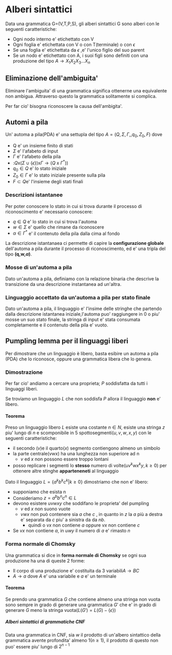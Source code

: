 # Alberi sintattici
Data una grammatica G=(V,T,P,S), gli alberi sintattici G sono alberi con le seguenti caratteristiche:
- Ogni nodo interno e' etichettato con V
- Ogni foglia e' etichettata con V o con T(terminale) o con $\epsilon$
- Se una foglia e' etichettata da $\epsilon$ ,e' l'unico figlio del suo parent
- Se un nodo e' etichettato con A, i suoi figli sono definiti con una produzione del tipo $A\to X_1X_2X_3...X_n$

## Eliminazione dell'ambiguita'
Eliminare l'ambiguita' di una grammatica significa ottenerne una equivalente non ambigua. Attraverso questo la grammatica solitamente si complica.

Per far cio' bisogna riconoscere la causa dell'ambigita'.

## Automi a pila
Un' automa a pila(PDA) e' una settupla del tipo $A=(Q,\Sigma,\Gamma,,q_0,Z_0,F)$ dove
- Q e' un insieme finito di stati
- $\Sigma$ e' l'afabeto di input
- $\Gamma$ e' l'afabeto della pila
- :$Q$x$(\Sigma\cup\{\epsilon\})$x$\Gamma\to(Q$ x $\Gamma^*))$
- $q_0\in Q$ e' lo stato iniziale
- $Z_0\in \Gamma$ e' lo stato iniziale presente sulla pila
- $F\subset Q$e' l'insieme degli stati finali

### Descrizioni istantanee
Per poter conoscere lo stato in cui si trova durante il processo di riconoscimento e' necessario conoscere:
- $q\in Q$ e' lo stato in cui si trova l'automa
- $w\in \Sigma$ e' quello che rimane da riconoscere 
- $\alpha \in \Gamma^*$ e' il contenuto della pila dalla cima al fondo

La descrizione istantanaea ci permette di capire la **configurazione globale** dell'automa a pila durante il processo di riconoscimento, ed e' una tripla del tipo **(q,w,$\alpha$)**.

### Mosse di un'automa a pila
Dato un'automa a pila, definiamo con la relazione binaria che descrive la transizione da una descrizione instantanea ad un'altra.

### Linguaggio accettato da un'automa a pila per stato finale
Dato un'automa a pila, il linguaggio
e' l'insime delle stringhe che partendo dalla descrizione istantanea iniziale,l'automa puo' raggiungere in 0 o piu' mosse un suo stato finale, la stringa di input e' stata consumata completamente e il contenuto della pila e' vuoto.

## Pumpling lemma per il linguaggi liberi 
Per dimostrare che un linguaggio è libero, basta esibire un automa a pila (PDA) che lo riconosce,
oppure una grammatica libera che lo genera.
### Dimostrazione
Per far cio' andiamo a cercare una proprieta; $P$ soddisfatta da tutti i linguaggi liberi.

Se troviamo un linguaggio $L$ che non soddisfa $P$ allora il linguaggio **non** e' libero.

#### Teorema

Preso un linguaggio libero $L$ esiste una costante $n\in N$, esiste una stringa $z$ piu' lungo di $n$ e scomponibile in 5 spottosegmenti($u,v,w,x,y$) con le seguenti caratteristiche:
- il secondo ($v$)e il quarto($x$) segmento contiengono almeno un simbolo
- la parte centrale($vwx$) ha una lunghezza non superiore ad n
	- $v$ ed $x$ non possono essere troppo lontani
- posso replicare i segmenti lo **stesso** numero di volte($uv^kwx^ky,k\ge0$) per ottenere altre stinghe **apparteneneti** al linguaggio
	
Dato il linguaggio $L=\{a^kb^kc^k|k\ge0\}$ dimostriamo che non e' libero:

- supponiamo che esista n
- Consideriamo $z=a^bb^nc^n \in L$
- devono esistere $uvwxy$ che soddifano le proprieta' del pumpling 
	- $v$ ed $x$ non suono vuote
	- $vwx$ non può contenere sia $a$ che $c$ , in quanto in $z$ la  $a$ più a destra e' separata da $c$ piu' a sinistra da da $nb$.
		- quindi o $vx$ non contiene $a$ oppure $vx$ non contiene $c$
- Se $vx$ non contiene $a$, in $uwy$ il numero di $a$ e' rimasto $n$ 

### Forma normale di Chomsky
Una grammatica si dice in **forma normale di Chomsky** se ogni sua produzione ha una di queste 2 forme:
- Il corpo di una produzione e' costituita da 3 variabili$A\to BC$
- $A\to a$ dove $A$ e' una variabile e $a$ e' un terminale
#### Teorema
Se prendo una grammatica $G$ che contiene almeno una stringa non vuota sono sempre in grado di generare una grammatica $G'$ che e' in grado di generare $G$ meno la stringa vuota($L(G')=L(G)-\{\epsilon\}$)

##### Alberi sintattici di grammatiche CNF
Data una grammatica in CNF, sia $w$ il prodotto di un'albero sintattico della grammatica avente profondita' almeno 1($n\ge1$), il prodotto di questo non puo' essere piu' lungo di $2^{n-1}$